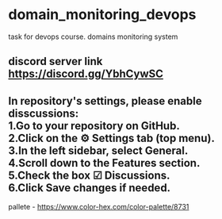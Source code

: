 # domain_monitoring_devops
task for devops course. domains monitoring system

## discord server link https://discord.gg/YbhCywSC

In repository's settings, please enable disscussions:<br>
1.Go to your repository on GitHub.<br>
2.Click on the ⚙️ Settings tab (top menu).<br>
3.In the left sidebar, select General.<br>
4.Scroll down to the Features section.<br>
5.Check the box ☑ Discussions.<br>
6.Click Save changes if needed.<br>
---------
pallete - https://www.color-hex.com/color-palette/8731